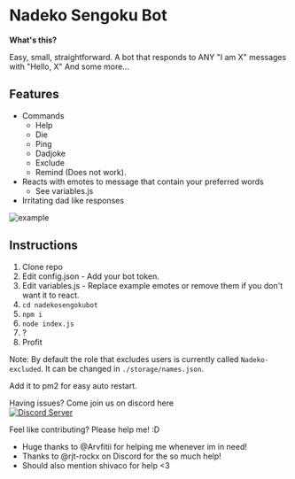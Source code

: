 # Nadeko Sengoku Bot

**What's this?**

Easy, small, straightforward. A bot that responds to ANY "I am X" messages with "Hello, X" And some more...

## Features
* Commands
  * Help
  * Die
  * Ping
  * Dadjoke
  * Exclude
  * Remind (Does not work).
* Reacts with emotes to message that contain your preferred words
  * See variables.js
* Irritating dad like responses
<img src="https://i.imgur.com/WsMAKPB.png" title="example"/>

## Instructions

1. Clone repo
1. Edit config.json - Add your bot token.
1. Edit variables.js - Replace example emotes or remove them if you don't want it to react.
1. `cd nadekosengokubot`
1. `npm i`
1. `node index.js`
1. ?
1. Profit

Note:
By default the role that excludes users is currently called `Nadeko-excluded`. It can be changed in `./storage/names.json`.

Add it to pm2 for easy auto restart.

Having issues? Come join us on discord here                                                                                    
<a href="https://discord.gg/msNtTYV">
  <img src="https://discordapp.com/api/guilds/414099963841216512/embed.png?style=banner2" title="Discord Server"/>
</a>

Feel like contributing? Please help me! :D

- Huge thanks to @Arvfitii for helping me whenever im in need!
- Thanks to @rjt-rockx on Discord for the so much help!
- Should also mention shivaco for help <3
